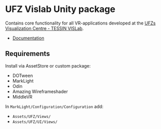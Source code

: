 # UFZ Vislab Unity package

Contains core functionality for all VR-applications developed at the [UFZs Visualization Centre - TESSIN VISLab](http://www.ufz.de/index.php?en=14171).

- [Documentation](https://jenkins.opengeosys.org/job/ufz-vislab/job/unity/job/master/Doxygen)

## Requirements

Install via AssetStore or custom package:

- DOTween
- MarkLight
- Odin
- Amazing Wireframeshader
- MiddleVR

In `MarkLight/Configuration/Configuration` add:

- `Assets/UFZ/Views/`
- `Assets/UFZ/UI/Views/`
